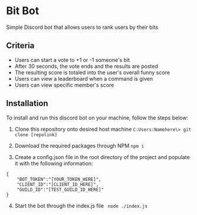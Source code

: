 # Bit Bot
Simple Discord bot that allows users to rank users by their bits

## Criteria
* Users can start a vote to +1 or -1 someone's bit
* After 30 seconds, the vote ends and the results are posted
* The resulting score is totaled into the user's overall funny score
* Users can view a leaderboard when a command is given
* Users can view specific member's score

## Installation
To install and run this discord bot on your machine, follow the steps below:

1. Clone this repository onto desired host machine
```C:Users:Namehere\> git clone [repolink]```

2.  Download the required packages through NPM
```npm i``` 

3. Create a config.json file in the root directory of the project and populate it with the following information:
```
{
    "BOT_TOKEN":"[YOUR_TOKEN_HERE]",
    "CLIENT_ID":"[CLIENT_ID_HERE]",
    "GUILD_ID":"[TEST_GUILD_ID_HERE]"
}
```

4.  Start the bot through the index.js file
``` node ./index.js```